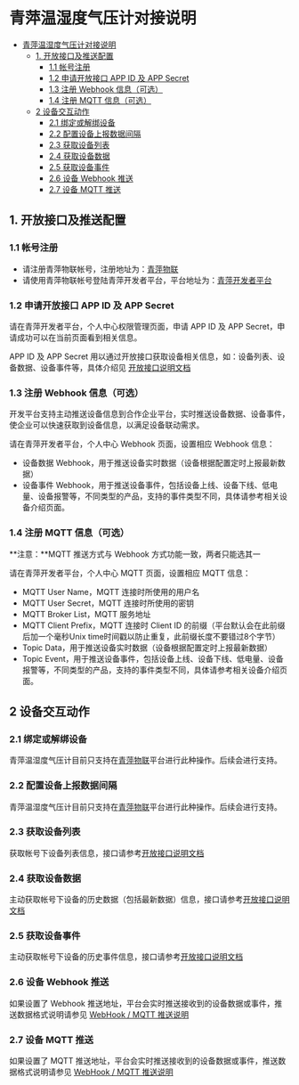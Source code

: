 # 青萍温湿度气压计对接说明

- [青萍温湿度气压计对接说明](#青萍温湿度气压计对接说明)
  - [1. 开放接口及推送配置](#1-开放接口及推送配置)
    - [1.1 帐号注册](#11-帐号注册)
    - [1.2 申请开放接口 APP ID 及 APP Secret](#12-申请开放接口-app-id-及-app-secret)
    - [1.3 注册 Webhook 信息（可选）](#13-注册-webhook-信息可选)
    - [1.4 注册 MQTT 信息（可选）](#14-注册-mqtt-信息可选)
  - [2 设备交互动作](#2-设备交互动作)
    - [2.1 绑定或解绑设备](#21-绑定或解绑设备)
    - [2.2 配置设备上报数据间隔](#22-配置设备上报数据间隔)
    - [2.3 获取设备列表](#23-获取设备列表)
    - [2.4 获取设备数据](#24-获取设备数据)
    - [2.5 获取设备事件](#25-获取设备事件)
    - [2.6 设备 Webhook 推送](#26-设备-webhook-推送)
    - [2.7 设备 MQTT 推送](#27-设备-mqtt-推送)

## 1. 开放接口及推送配置

### 1.1 帐号注册

- 请注册青萍物联帐号，注册地址为：[青萍物联](https://qingpingiot.com/)
- 请使用青萍物联帐号登陆青萍开发者平台，平台地址为：[青萍开发者平台](https://xxxx/)

### 1.2 申请开放接口 APP ID 及 APP Secret

请在青萍开发者平台，个人中心权限管理页面，申请 APP ID 及 APP Secret，申请成功可以在当前页面看到相关信息。

APP ID 及 APP Secret 用以通过开放接口获取设备相关信息，如：设备列表、设备数据、设备事件等，具体介绍见 [开放接口说明文档](https://github.com/ClearGrass/QingpingDoc/blob/master/develop-platform/open_api.md)

### 1.3 注册 Webhook 信息（可选）

开发平台支持主动推送设备信息到合作企业平台，实时推送设备数据、设备事件，使企业可以快速获取到设备信息，以满足设备联动需求。

请在青萍开发者平台，个人中心 Webhook 页面，设置相应 Webhook 信息：

- 设备数据 Webhook，用于推送设备实时数据（设备根据配置定时上报最新数据）
- 设备事件 Webhook，用于推送设备事件，包括设备上线、设备下线、低电量、设备报警等，不同类型的产品，支持的事件类型不同，具体请参考相关设备介绍页面。

### 1.4 注册 MQTT 信息（可选）

**注意：**MQTT 推送方式与 Webhook 方式功能一致，两者只能选其一

请在青萍开发者平台，个人中心 MQTT 页面，设置相应 MQTT 信息：

- MQTT User Name，MQTT 连接时所使用的用户名
- MQTT User Secret，MQTT 连接时所使用的密钥
- MQTT Broker List，MQTT 服务地址
- MQTT Client Prefix，MQTT 连接时 Client ID 的前缀（平台默认会在此前缀后加一个毫秒Unix time时间戳以防止重复，此前缀长度不要错过8个字节）
- Topic Data，用于推送设备实时数据（设备根据配置定时上报最新数据）
- Topic Event，用于推送设备事件，包括设备上线、设备下线、低电量、设备报警等，不同类型的产品，支持的事件类型不同，具体请参考相关设备介绍页面。

## 2 设备交互动作

### 2.1 绑定或解绑设备

青萍温湿度气压计目前只支持在[青萍物联](https://qingpingiot.com/)平台进行此种操作。后续会进行支持。

### 2.2 配置设备上报数据间隔

青萍温湿度气压计目前只支持在[青萍物联](https://qingpingiot.com/)平台进行此种操作。后续会进行支持。

### 2.3 获取设备列表

获取帐号下设备列表信息，接口请参考[开放接口说明文档](https://github.com/ClearGrass/QingpingDoc/blob/master/develop-platform/open_api.md)

### 2.4 获取设备数据

主动获取帐号下设备的历史数据（包括最新数据）信息，接口请参考[开放接口说明文档](https://github.com/ClearGrass/QingpingDoc/blob/master/develop-platform/open_api.md)

### 2.5 获取设备事件

主动获取帐号下设备的历史事件信息，接口请参考[开放接口说明文档](https://github.com/ClearGrass/QingpingDoc/blob/master/develop-platform/open_api.md)

### 2.6 设备 Webhook 推送

如果设置了 Webhook 推送地址，平台会实时推送接收到的设备数据或事件，推送数据格式说明请参见 [WebHook / MQTT 推送说明](https://github.com/ClearGrass/QingpingDoc/blob/master/develop-platform/webhook.md)

### 2.7 设备 MQTT 推送

如果设置了 MQTT 推送地址，平台会实时推送接收到的设备数据或事件，推送数据格式说明请参见 [WebHook / MQTT 推送说明](https://github.com/ClearGrass/QingpingDoc/blob/master/develop-platform/webhook.md)
